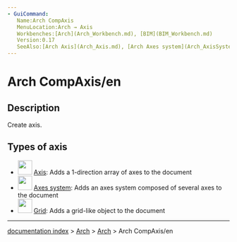 ```yaml
---
- GuiCommand:
   Name:Arch CompAxis
   MenuLocation:Arch → Axis
   Workbenches:[Arch](Arch_Workbench.md), [BIM](BIM_Workbench.md)
   Version:0.17
   SeeAlso:[Arch Axis](Arch_Axis.md), [Arch Axes system](Arch_AxisSystem.md), [Arch Grid](Arch_Grid.md)
---
```


# Arch CompAxis/en

## Description

Create axis.

## Types of axis 

-   <img alt="" src=images/Arch_Axis.svg  style="width:32px;"> [Axis](Arch_Axis.md): Adds a 1-direction array of axes to the document
-   <img alt="" src=images/Arch_Axis_System.svg  style="width:32px;"> [Axes system](Arch_AxisSystem.md): Adds an axes system composed of several axes to the document
-   <img alt="" src=images/Arch_Grid.svg  style="width:32px;"> [Grid](Arch_Grid.md): Adds a grid-like object to the document

---
[documentation index](../README.md) > [Arch](Category_Arch.md) > [Arch](Arch_Workbench.md) > Arch CompAxis/en
